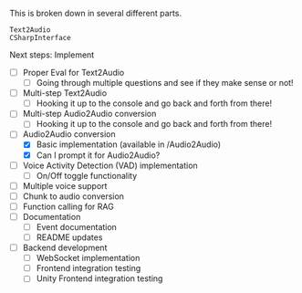This is broken down in several different parts.

```
Text2Audio
CSharpInterface
```

Next steps:
Implement 
- [ ] Proper Eval for Text2Audio
  - [ ] Going through multiple questions and see if they make sense or not!
- [ ] Multi-step Text2Audio
  - [ ] Hooking it up to the console and go back and forth from there!
- [ ] Multi-step Audio2Audio conversion
  - [ ] Hooking it up to the console and go back and forth from there!
- [ ] Audio2Audio conversion
  - [x] Basic implementation (available in /Audio2Audio)
  - [x] Can I prompt it for Audio2Audio?
- [ ] Voice Activity Detection (VAD) implementation
    - [ ] On/Off toggle functionality
- [ ] Multiple voice support
- [ ] Chunk to audio conversion
- [ ] Function calling for RAG
- [ ] Documentation
    - [ ] Event documentation
    - [ ] README updates
- [ ] Backend development
    - [ ] WebSocket implementation
    - [ ] Frontend integration testing
    - [ ] Unity Frontend integration testing